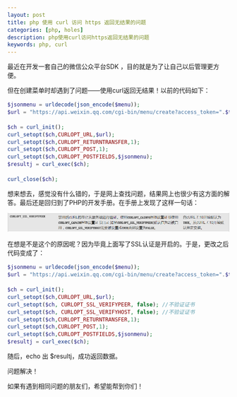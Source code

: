 ```yaml
---
layout: post
title: php 使用 curl 访问 https 返回无结果的问题
categories: [php, holes]
description: php使用curl访问https返回无结果的问题
keywords: php, curl
---
```


最近在开发一套自己的微信公众平台SDK ，目的就是为了让自己以后管理更方便。

但在创建菜单时却遇到了问题——使用curl返回无结果！以前的代码如下：

```php
$jsonmenu = urldecode(json_encode($menu));
$url = "https://api.weixin.qq.com/cgi-bin/menu/create?access_token=".$this->getToken();

$ch = curl_init();
curl_setopt($ch,CURLOPT_URL,$url);
curl_setopt($ch,CURLOPT_RETURNTRANSFER,1);
curl_setopt($ch,CURLOPT_POST,1);
curl_setopt($ch,CURLOPT_POSTFIELDS,$jsonmenu);
$resultj = curl_exec($ch);

curl_close($ch);
```

想来想去，感觉没有什么错的，于是网上查找问题，结果网上也很少有这方面的解答。最后还是回归到了PHP的开发手册。在手册上发现了这样一句话：

![php 开发手册 curl 部分](/images/posts/2014-10-13-curl.jpg)

在想是不是这个的原因呢？因为毕竟上面写了SSL认证是开启的。于是，更改之后代码变成了：

```php
$jsonmenu = urldecode(json_encode($menu));
$url = "https://api.weixin.qq.com/cgi-bin/menu/create?access_token=".$this->getToken();

$ch = curl_init();
curl_setopt($ch,CURLOPT_URL,$url);
curl_setopt($ch, CURLOPT_SSL_VERIFYPEER, false); //不验证证书
curl_setopt($ch, CURLOPT_SSL_VERIFYHOST, false); //不验证证书
curl_setopt($ch,CURLOPT_RETURNTRANSFER,1);
curl_setopt($ch,CURLOPT_POST,1);
curl_setopt($ch,CURLOPT_POSTFIELDS,$jsonmenu);
$resultj = curl_exec($ch);
```

随后，echo 出 $resultj，成功返回数据。

问题解决！

如果有遇到相同问题的朋友们，希望能帮到你们！
